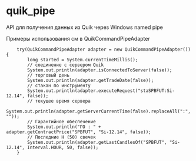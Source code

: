 quik_pipe
=========

API для получения данных из Quik через Windows named pipe


Примеры использования см в QuikCommandPipeAdapter

		try(QuikCommandPipeAdapter adapter = new QuikCommandPipeAdapter()) {
			long started = System.currentTimeMillis();
			// соединение с сервером Quik
			System.out.println(adapter.isConnectedToServer(false));
			// торговый день
			System.out.println(adapter.getTradeDate(false));
			// стакан по инструменту
			System.out.println(adapter.executeRequest("staSPBFUT:Si-12.14", false));
			// текущее время сервера
			System.out.println(adapter.getServerCurrentTime(false).replaceAll(":", ""));
			// Гарантийное обеспечение
			System.out.println("ГО : " + adapter.getContractPrice("SPBFUT", "Si-12.14", false));
			// Последние Н (50) свечек
			System.out.println(adapter.getLastCandlesOf("SPBFUT", "Si-12.14", Interval.HOUR, 50, false));
		}

